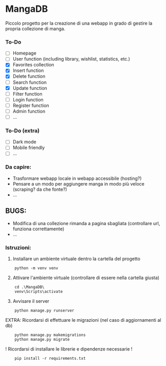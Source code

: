 # MangaDB
Piccolo progetto per la creazione di una webapp in grado di gestire la propria collezione di manga.

### To-Do
- [ ] Homepage
- [ ] User function (including library, wishlist, statistics, etc.)
- [X] Favorites collection
- [X] Insert function
- [X] Delete function
- [ ] Search function
- [X] Update function
- [ ] Filter function
- [ ] Login function
- [ ] Register function
- [ ] Admin function
- [ ] ...

### To-Do (extra)
- [ ] Dark mode
- [ ] Mobile friendly
- [ ] ...

### Da capire:
- Trasformare webapp locale in webapp accessibile (hosting?)
- Pensare a un modo per aggiungere manga in modo più veloce (scraping? da che fonte?)
- ...

## BUGS:
- Modifica di una collezione rimanda a pagina sbagliata (controllare url, funziona correttamente)
- ...
 
### Istruzioni:
1. Installare un ambiente virtuale dentro la cartella del progetto
```
    python -m venv venv
```
2. Attivare l'ambiente virtuale (controllare di essere nella cartella giusta)
```
    cd .\MangaDB\
    venv\Scripts\activate
```
3. Avvisare il server
``` 
    python manage.py runserver
```
EXTRA: Ricordarsi di effettuare le migrazioni (nel caso di aggiornamenti al db)
```
    python manage.py makemigrations
    python manage.py migrate
```

! Ricordarsi di installare le librerie e dipendenze necessarie !
```
    pip install -r requirements.txt
```